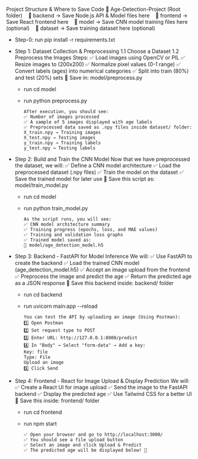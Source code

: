 Project Structure & Where to Save Code
📁 Age-Detection-Project (Root folder)
   📂 backend → Save Node.js API & Model files here
   📂 frontend → Save React frontend here
   📂 model → Save CNN model training files here (optional)
   📂 dataset → Save training dataset here (optional)

- Step-0: run pip install -r requirements.txt

- Step 1: Dataset Collection & Preprocessing
  1.1 Choose a Dataset
  1.2 Preprocess the Images
  Steps:
  ✅ Load images using OpenCV or PIL
  ✅ Resize images to (200x200)
  ✅ Normalize pixel values (0-1 range)
  ✅ Convert labels (ages) into numerical categories
  ✅ Split into train (80%) and test (20%) sets
  📂 Save in: model/preprocess.py

  - run cd model
  - run python preprocess.py

        After execution, you should see:
        ✅ Number of images processed
        ✅ A sample of 5 images displayed with age labels
        ✅ Preprocessed data saved as .npy files inside dataset/ folder:
        X_train.npy → Training images
        X_test.npy → Testing images
        y_train.npy → Training labels
        y_test.npy → Testing labels

- Step 2: Build and Train the CNN Model
  Now that we have preprocessed the dataset, we will:
  ✅ Define a CNN model architecture
  ✅ Load the preprocessed dataset (.npy files)
  ✅ Train the model on the dataset
  ✅ Save the trained model for later use
  📂 Save this script as: model/train_model.py

  - run cd model
  - run python train_model.py

        As the script runs, you will see:
        ✅ CNN model architecture summary
        ✅ Training progress (epochs, loss, and MAE values)
        ✅ Training and validation loss graphs
        ✅ Trained model saved as:
        📂 model/age_detection_model.h5

- Step 3: Backend - FastAPI for Model Inference
  We will:
  ✅ Use FastAPI to create the backend
  ✅ Load the trained CNN model (age_detection_model.h5)
  ✅ Accept an image upload from the frontend
  ✅ Preprocess the image and predict the age
  ✅ Return the predicted age as a JSON response
  📂 Save this backend inside: backend/ folder

  - run cd backend
  - run uvicorn main:app --reload

        You can test the API by uploading an image (Using Postman):
        1️⃣ Open Postman
        2️⃣ Set request type to POST
        3️⃣ Enter URL: http://127.0.0.1:8000/predict
        4️⃣ In "Body" → Select "form-data" → Add a key:
        Key: file
        Type: File
        Upload an image
        5️⃣ Click Send

- Step 4: Frontend - React for Image Upload & Display Prediction
  We will:
  ✅ Create a React UI for image upload
  ✅ Send the image to the FastAPI backend
  ✅ Display the predicted age
  ✅ Use Tailwind CSS for a better UI
  📂 Save this inside: frontend/ folder

  - run cd frontend
  - run npm start

        ✅ Open your browser and go to http://localhost:3000/
        ✅ You should see a file upload button
        ✅ Select an image and click Upload & Predict
        ✅ The predicted age will be displayed below! 🎉
